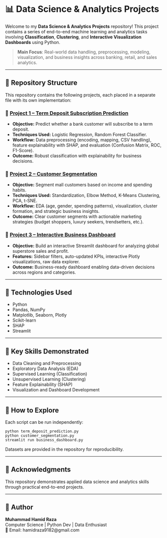 <!DOCTYPE html>
<html lang="en">
<head>
  <meta charset="UTF-8">
  <title>Data Science & Analytics Projects</title>
</head>
<body>

<h1>📊 Data Science & Analytics Projects</h1>

<p>Welcome to my <strong>Data Science & Analytics Projects</strong> repository! This project contains a series of end-to-end machine learning and analytics tasks involving <strong>Classification</strong>, <strong>Clustering</strong>, and <strong>Interactive Visualization Dashboards</strong> using Python.</p>

<blockquote>
  <p><strong>Main Focus</strong>: Real-world data handling, preprocessing, modeling, visualization, and business insights across banking, retail, and sales analytics.</p>
</blockquote>

<hr>

<h2>📁 Repository Structure</h2>

<p>This repository contains the following projects, each placed in a separate file with its own implementation:</p>

<h3>🔹 <a href="./term_deposit_prediction.py">Project 1 – Term Deposit Subscription Prediction</a></h3>
<ul>
  <li><strong>Objective:</strong> Predict whether a bank customer will subscribe to a term deposit.</li>
  <li><strong>Techniques Used:</strong> Logistic Regression, Random Forest Classifier.</li>
  <li><strong>Workflow:</strong> Data preprocessing (encoding, mapping, CSV handling), feature explainability with SHAP, and evaluation (Confusion Matrix, ROC, F1-Score).</li>
  <li><strong>Outcome:</strong> Robust classification with explainability for business decisions.</li>
</ul>

<h3>🔹 <a href="./customer_segmentation.py">Project 2 – Customer Segmentation</a></h3>
<ul>
  <li><strong>Objective:</strong> Segment mall customers based on income and spending habits.</li>
  <li><strong>Techniques Used:</strong> Standardization, Elbow Method, K-Means Clustering, PCA, t-SNE.</li>
  <li><strong>Workflow:</strong> EDA (age, gender, spending patterns), visualization, cluster formation, and strategic business insights.</li>
  <li><strong>Outcome:</strong> Clear customer segments with actionable marketing strategies (budget shoppers, luxury seekers, trendsetters, etc.).</li>
</ul>

<h3>🔹 <a href="./business_dashboard.py">Project 3 – Interactive Business Dashboard</a></h3>
<ul>
  <li><strong>Objective:</strong> Build an interactive Streamlit dashboard for analyzing global superstore sales and profit.</li>
  <li><strong>Features:</strong> Sidebar filters, auto-updated KPIs, interactive Plotly visualizations, raw data explorer.</li>
  <li><strong>Outcome:</strong> Business-ready dashboard enabling data-driven decisions across regions and categories.</li>
</ul>

<hr>

<h2>🧰 Technologies Used</h2>
<ul>
  <li>Python</li>
  <li>Pandas, NumPy</li>
  <li>Matplotlib, Seaborn, Plotly</li>
  <li>Scikit-learn</li>
  <li>SHAP</li>
  <li>Streamlit</li>
</ul>

<hr>

<h2>📌 Key Skills Demonstrated</h2>
<ul>
  <li>Data Cleaning and Preprocessing</li>
  <li>Exploratory Data Analysis (EDA)</li>
  <li>Supervised Learning (Classification)</li>
  <li>Unsupervised Learning (Clustering)</li>
  <li>Feature Explainability (SHAP)</li>
  <li>Visualization and Dashboard Development</li>
</ul>

<hr>

<h2>📄 How to Explore</h2>
<p>Each script can be run independently:</p>

<pre><code>python term_deposit_prediction.py
python customer_segmentation.py
streamlit run business_dashboard.py
</code></pre>

<p>Datasets are provided in the repository for reproducibility.</p>

<hr>

<h2>🤝 Acknowledgments</h2>
<p>This repository demonstrates applied data science and analytics skills through practical end-to-end projects.</p>

<hr>

<h2>🙌 Author</h2>
<p><strong>Muhammad Hamid Raza</strong><br>
Computer Science | Python Dev | Data Enthusiast<br>
📧 Email: hamidraza9182@gmail.com</p>

</body>
</html>
